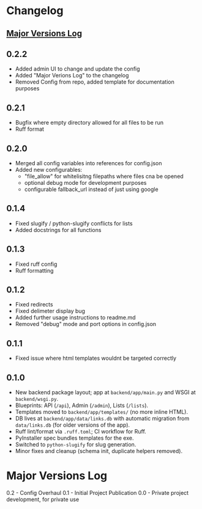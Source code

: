 # Changelog

## [Major Versions Log](#major-versions-log)

## 0.2.2

- Added admin UI to change and update the config
- Added "Major Verions Log" to the changelog
- Removed Config from repo, added template for documentation purposes

## 0.2.1

- Bugfix where empty directory allowed for all files to be run
- Ruff format

## 0.2.0

- Merged all config variables into references for config.json
- Added new configurables:
    - "file_allow" for whitelisitng filepaths where files cna be opened
    - optional debug mode for development purposes
    - configurable fallback_url instead of just using google

## 0.1.4

- Fixed slugify / python-slugify conflicts for lists
- Added docstrings for all functions 

## 0.1.3

- Fixed ruff config
- Ruff formatting

## 0.1.2

- Fixed redirects
- Fixed delimeter display bug
- Added further usage instructions to readme.md
- Removed "debug" mode and port options in config.json

## 0.1.1

- Fixed issue where html templates wouldnt be targeted correctly

## 0.1.0

- New backend package layout; app at `backend/app/main.py` and WSGI at `backend/wsgi.py`.
- Blueprints: API (`/api`), Admin (`/admin`), Lists (`/lists`).
- Templates moved to `backend/app/templates/` (no more inline HTML).
- DB lives at `backend/app/data/links.db` with automatic migration from `data/links.db` (for older versions of the app).
- Ruff lint/format via `.ruff.toml`; CI workflow for Ruff.
- PyInstaller spec bundles templates for the exe.
- Switched to `python-slugify` for slug generation.
- Minor fixes and cleanup (schema init, duplicate helpers removed).



# Major Versions Log

0.2 - Config Overhaul
0.1 - Initial Project Publication
0.0 - Private project development, for private use

